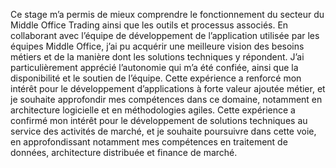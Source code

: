 Ce stage m’a permis de mieux comprendre le fonctionnement du secteur du Middle Office Trading ainsi que les outils et processus associés. En collaborant avec l’équipe de développement de l’application utilisée par les équipes Middle Office, j’ai pu acquérir une meilleure vision des besoins métiers et de la manière dont les solutions techniques y répondent. J’ai particulièrement apprécié l’autonomie qui m’a été confiée, ainsi que la disponibilité et le soutien de l’équipe. Cette expérience a renforcé mon intérêt pour le développement d’applications à forte valeur ajoutée métier, et je souhaite approfondir mes compétences dans ce domaine, notamment en architecture logicielle et en méthodologies agiles.
Cette expérience a confirmé mon intérêt pour le développement de solutions techniques au service des activités de marché, et je souhaite poursuivre dans cette voie, en approfondissant notamment mes compétences en traitement de données, architecture distribuée et finance de marché.
